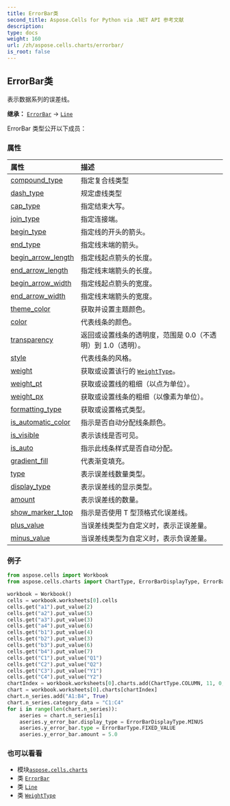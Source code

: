 ```yaml
---
title: ErrorBar类
second_title: Aspose.Cells for Python via .NET API 参考文献
description:
type: docs
weight: 160
url: /zh/aspose.cells.charts/errorbar/
is_root: false
---
```

## ErrorBar类
表示数据系列的误差线。



**继承：** [`ErrorBar`](/cells/python-net/aspose.cells.charts/errorbar) → 
[`Line`](/cells/python-net/zh/aspose.cells.drawing/line)



ErrorBar 类型公开以下成员：

### 属性
|属性|描述|
| :- | :- |
| [compound_type](/cells/python-net/zh/aspose.cells.charts/errorbar/compound_type) |指定复合线类型|
| [dash_type](/cells/python-net/zh/aspose.cells.charts/errorbar/dash_type) |规定虚线类型|
| [cap_type](/cells/python-net/zh/aspose.cells.charts/errorbar/cap_type) |指定结束大写。|
| [join_type](/cells/python-net/zh/aspose.cells.charts/errorbar/join_type) |指定连接端。|
| [begin_type](/cells/python-net/zh/aspose.cells.charts/errorbar/begin_type) |指定线的开头的箭头。|
| [end_type](/cells/python-net/zh/aspose.cells.charts/errorbar/end_type) |指定线末端的箭头。|
| [begin_arrow_length](/cells/python-net/zh/aspose.cells.charts/errorbar/begin_arrow_length) |指定线起点箭头的长度。|
| [end_arrow_length](/cells/python-net/zh/aspose.cells.charts/errorbar/end_arrow_length) |指定线末端箭头的长度。|
| [begin_arrow_width](/cells/python-net/zh/aspose.cells.charts/errorbar/begin_arrow_width) |指定线起点箭头的宽度。|
| [end_arrow_width](/cells/python-net/zh/aspose.cells.charts/errorbar/end_arrow_width) |指定线末端箭头的宽度。|
| [theme_color](/cells/python-net/zh/aspose.cells.charts/errorbar/theme_color) |获取并设置主题颜色。|
| [color](/cells/python-net/zh/aspose.cells.charts/errorbar/color) |代表线条的颜色。|
| [transparency](/cells/python-net/zh/aspose.cells.charts/errorbar/transparency) |返回或设置线条的透明度，范围是 0.0（不透明）到 1.0（透明）。|
| [style](/cells/python-net/zh/aspose.cells.charts/errorbar/style) |代表线条的风格。|
| [weight](/cells/python-net/zh/aspose.cells.charts/errorbar/weight) |获取或设置该行的 [`WeightType`](/cells/python-net/zh/aspose.cells.drawing/weighttype)。|
| [weight_pt](/cells/python-net/zh/aspose.cells.charts/errorbar/weight_pt) |获取或设置线的粗细（以点为单位）。|
| [weight_px](/cells/python-net/zh/aspose.cells.charts/errorbar/weight_px) |获取或设置线条的粗细（以像素为单位）。|
| [formatting_type](/cells/python-net/zh/aspose.cells.charts/errorbar/formatting_type) |获取或设置格式类型。|
| [is_automatic_color](/cells/python-net/zh/aspose.cells.charts/errorbar/is_automatic_color) |指示是否自动分配线条颜色。|
| [is_visible](/cells/python-net/zh/aspose.cells.charts/errorbar/is_visible) |表示该线是否可见。|
| [is_auto](/cells/python-net/zh/aspose.cells.charts/errorbar/is_auto) |指示此线条样式是否自动分配。|
| [gradient_fill](/cells/python-net/zh/aspose.cells.charts/errorbar/gradient_fill) |代表渐变填充。|
| [type](/cells/python-net/zh/aspose.cells.charts/errorbar/type) |表示误差线数量类型。|
| [display_type](/cells/python-net/zh/aspose.cells.charts/errorbar/display_type) |表示误差线的显示类型。|
| [amount](/cells/python-net/zh/aspose.cells.charts/errorbar/amount) |表示误差线的数量。|
| [show_marker_t_top](/cells/python-net/zh/aspose.cells.charts/errorbar/show_marker_t_top) |指示是否使用 T 型顶格式化误差线。|
| [plus_value](/cells/python-net/zh/aspose.cells.charts/errorbar/plus_value) |当误差线类型为自定义时，表示正误差量。|
| [minus_value](/cells/python-net/zh/aspose.cells.charts/errorbar/minus_value) |当误差线类型为自定义时，表示负误差量。|



### 例子

```python
from aspose.cells import Workbook
from aspose.cells.charts import ChartType, ErrorBarDisplayType, ErrorBarType

workbook = Workbook()
cells = workbook.worksheets[0].cells
cells.get("a1").put_value(2)
cells.get("a2").put_value(5)
cells.get("a3").put_value(3)
cells.get("a4").put_value(6)
cells.get("b1").put_value(4)
cells.get("b2").put_value(3)
cells.get("b3").put_value(6)
cells.get("b4").put_value(7)
cells.get("C1").put_value("Q1")
cells.get("C2").put_value("Q2")
cells.get("C3").put_value("Y1")
cells.get("C4").put_value("Y2")
chartIndex = workbook.worksheets[0].charts.add(ChartType.COLUMN, 11, 0, 27, 10)
chart = workbook.worksheets[0].charts[chartIndex]
chart.n_series.add("A1:B4", True)
chart.n_series.category_data = "C1:C4"
for i in range(len(chart.n_series)):
    aseries = chart.n_series[i]
    aseries.y_error_bar.display_type = ErrorBarDisplayType.MINUS
    aseries.y_error_bar.type = ErrorBarType.FIXED_VALUE
    aseries.y_error_bar.amount = 5.0

```

### 也可以看看
* 模块[`aspose.cells.charts`](..)
* 类 [`ErrorBar`](/cells/python-net/zh/aspose.cells.charts/errorbar)
* 类 [`Line`](/cells/python-net/zh/aspose.cells.drawing/line)
* 类 [`WeightType`](/cells/python-net/zh/aspose.cells.drawing/weighttype)
